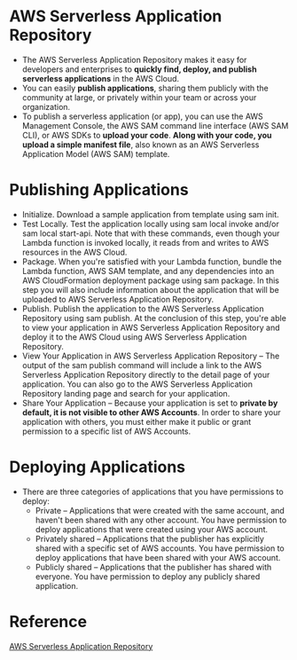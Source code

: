 # AWS Serverless Application Repository
+ The AWS Serverless Application Repository makes it easy for developers and enterprises to **quickly find, deploy, and publish serverless applications** in the AWS Cloud.
+ You can easily **publish applications**, sharing them publicly with the community at large, or privately within your team or across your organization. 
+ To publish a serverless application (or app), you can use the AWS Management Console, the AWS SAM command line interface (AWS SAM CLI), or AWS SDKs to **upload your code**. **Along with your code, you upload a simple manifest file**, also known as an AWS Serverless Application Model (AWS SAM) template. 
# Publishing Applications
+ Initialize. Download a sample application from template using sam init.
+ Test Locally. Test the application locally using sam local invoke and/or sam local start-api. Note that with these commands, even though your Lambda function is invoked locally, it reads from and writes to AWS resources in the AWS Cloud.
+ Package. When you're satisfied with your Lambda function, bundle the Lambda function, AWS SAM template, and any dependencies into an AWS CloudFormation deployment package using sam package. In this step you will also include information about the application that will be uploaded to AWS Serverless Application Repository.
+ Publish. Publish the application to the AWS Serverless Application Repository using sam publish. At the conclusion of this step, you're able to view your application in AWS Serverless Application Repository and deploy it to the AWS Cloud using AWS Serverless Application Repository.
+ View Your Application in AWS Serverless Application Repository – The output of the sam publish command will include a link to the AWS Serverless Application Repository directly to the detail page of your application. You can also go to the AWS Serverless Application Repository landing page and search for your application.
+ Share Your Application – Because your application is set to **private by default, it is not visible to other AWS Accounts**. In order to share your application with others, you must either make it public or grant permission to a specific list of AWS Accounts.
# Deploying Applications
+ There are three categories of applications that you have permissions to deploy:
    + Private – Applications that were created with the same account, and haven't been shared with any other account. You have permission to deploy applications that were created using your AWS account.
    + Privately shared – Applications that the publisher has explicitly shared with a specific set of AWS accounts. You have permission to deploy applications that have been shared with your AWS account.
    + Publicly shared – Applications that the publisher has shared with everyone. You have permission to deploy any publicly shared application.
# Reference
[AWS Serverless Application Repository](https://docs.aws.amazon.com/serverlessrepo/latest/devguide/what-is-serverlessrepo.html)